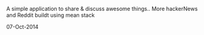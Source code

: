 A simple application to share & discuss awesome things.. More hackerNews and Reddit buildt using mean stack

07-Oct-2014
